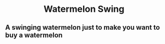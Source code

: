 <h1 align="center">Watermelon Swing</h1>

## A swinging watermelon just to make you want to buy a watermelon